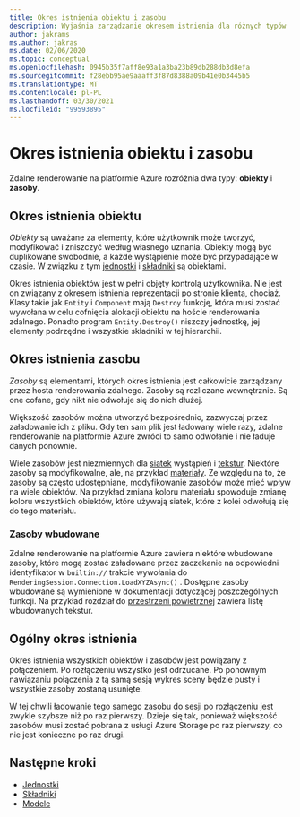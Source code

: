 ```yaml
---
title: Okres istnienia obiektu i zasobu
description: Wyjaśnia zarządzanie okresem istnienia dla różnych typów
author: jakrams
ms.author: jakras
ms.date: 02/06/2020
ms.topic: conceptual
ms.openlocfilehash: 0945b35f7aff8e93a1a3ba23b89db288db3d8efa
ms.sourcegitcommit: f28ebb95ae9aaaff3f87d8388a09b41e0b3445b5
ms.translationtype: MT
ms.contentlocale: pl-PL
ms.lasthandoff: 03/30/2021
ms.locfileid: "99593895"
---
```

# <a name="object-and-resource-lifetime"></a>Okres istnienia obiektu i zasobu

Zdalne renderowanie na platformie Azure rozróżnia dwa typy: **obiekty** i **zasoby**.

## <a name="object-lifetime"></a>Okres istnienia obiektu

*Obiekty* są uważane za elementy, które użytkownik może tworzyć, modyfikować i zniszczyć według własnego uznania. Obiekty mogą być duplikowane swobodnie, a każde wystąpienie może być przypadające w czasie. W związku z tym [jednostki](entities.md) i [składniki](components.md) są obiektami.

Okres istnienia obiektów jest w pełni objęty kontrolą użytkownika. Nie jest on związany z okresem istnienia reprezentacji po stronie klienta, chociaż. Klasy takie jak `Entity` i `Component` mają `Destroy` funkcję, która musi zostać wywołana w celu cofnięcia alokacji obiektu na hoście renderowania zdalnego. Ponadto program `Entity.Destroy()` niszczy jednostkę, jej elementy podrzędne i wszystkie składniki w tej hierarchii.

## <a name="resource-lifetime"></a>Okres istnienia zasobu

*Zasoby* są elementami, których okres istnienia jest całkowicie zarządzany przez hosta renderowania zdalnego. Zasoby są rozliczane wewnętrznie. Są one cofane, gdy nikt nie odwołuje się do nich dłużej.

Większość zasobów można utworzyć bezpośrednio, zazwyczaj przez załadowanie ich z pliku. Gdy ten sam plik jest ładowany wiele razy, zdalne renderowanie na platformie Azure zwróci to samo odwołanie i nie ładuje danych ponownie.

Wiele zasobów jest niezmiennych dla [siatek](meshes.md) wystąpień i [tekstur](textures.md). Niektóre zasoby są modyfikowalne, ale, na przykład [materiały](materials.md). Ze względu na to, że zasoby są często udostępniane, modyfikowanie zasobów może mieć wpływ na wiele obiektów. Na przykład zmiana koloru materiału spowoduje zmianę koloru wszystkich obiektów, które używają siatek, które z kolei odwołują się do tego materiału.

### <a name="built-in-resources"></a>Zasoby wbudowane

Zdalne renderowanie na platformie Azure zawiera niektóre wbudowane zasoby, które mogą zostać załadowane przez zaczekanie na odpowiedni identyfikator w `builtin://` trakcie wywołania do `RenderingSession.Connection.LoadXYZAsync()` . Dostępne zasoby wbudowane są wymienione w dokumentacji dotyczącej poszczególnych funkcji. Na przykład rozdział do [przestrzeni powietrznej](../overview/features/sky.md) zawiera listę wbudowanych tekstur.

## <a name="general-lifetime"></a>Ogólny okres istnienia

Okres istnienia wszystkich obiektów i zasobów jest powiązany z połączeniem. Po rozłączeniu wszystko jest odrzucane. Po ponownym nawiązaniu połączenia z tą samą sesją wykres sceny będzie pusty i wszystkie zasoby zostaną usunięte.

W tej chwili ładowanie tego samego zasobu do sesji po rozłączeniu jest zwykle szybsze niż po raz pierwszy. Dzieje się tak, ponieważ większość zasobów musi zostać pobrana z usługi Azure Storage po raz pierwszy, co nie jest konieczne po raz drugi.

## <a name="next-steps"></a>Następne kroki

* [Jednostki](entities.md)
* [Składniki](components.md)
* [Modele](models.md)
